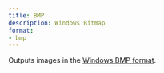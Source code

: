 ```yaml
---
title: BMP
description: Windows Bitmap
format:
- bmp
---
```

Outputs images in the [Windows BMP format](https://en.wikipedia.org/wiki/BMP_file_format).
